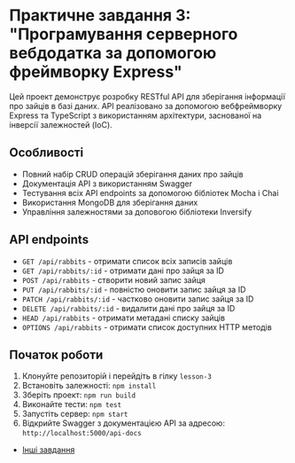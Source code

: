 # Практичне завдання 3: "Програмування серверного вебдодатка за допомогою фреймворку Express"

Цей проект демонструє розробку RESTful API для зберігання інформації про зайців в базі даних. 
API реалізовано за допомогою вебфреймворку Express та TypeScript з використанням архітектури, заснованої на інверсії залежностей (IoC).

## Особливості

- Повний набір CRUD операцій зберігання даних про зайців
- Документація API з використанням Swagger
- Тестування всіх API endpoints за допомогою бібліотек Mocha і Chai
- Використання MongoDB для зберігання даних
- Управління залежностями за доповогою бібліотеки Inversify

## API endpoints

- `GET /api/rabbits` - отримати список всіх записів зайців
- `GET /api/rabbits/:id` - отримати дані про зайця за ID
- `POST /api/rabbits` - створити новий запис зайця
- `PUT /api/rabbits/:id` - повністю оновити запис зайця за ID
- `PATCH /api/rabbits/:id` - частково оновити запис зайця за ID
- `DELETE /api/rabbits/:id` - видалити дані про зайця за ID
- `HEAD /api/rabbits` - отримати метадані списку зайців
- `OPTIONS /api/rabbits` - отримати список доступних HTTP методів

## Початок роботи

1. Клонуйте репозиторій і перейдіть в гілку `lesson-3`
1. Встановіть залежності: `npm install`
1. Зберіть проект: `npm run build`
1. Виконайте тести: `npm test`
1. Запустіть сервер: `npm start`
1. Відкрийте Swagger з документацією API за адресою: `http://localhost:5000/api-docs`

- [Інші завдання](../../tree/main/README.md)
